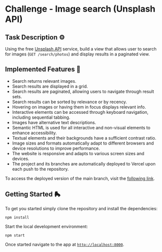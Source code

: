 # Challenge - Image search (Unsplash API)

## Task Description ⚙️

Using the free [Unsplash API](https://unsplash.com/documentation#search-photos) service, build a view that allows user to search for images (`GET /search/photos`) and display results in a paginated view.

## Implemented Features 🚀

- Search returns relevant images.
- Search results are displayed in a grid.
- Search results are paginated, allowing users to navigate through result sets.
- Search results can be sorted by relevance or by recency.
- Hovering on images or having them in focus displays relevant info.
- Interactive elements can be accessed through keyboard navigation, including sequential tabbing.
- Images have alternative text descriptions.
- Semantic HTML is used for all interactive and non-visual elements to enhance accessibility.
- Textual elements and their backgrounds have a sufficient contrast ratio.
- Image sizes and formats automatically adapt to different browsers and device resolutions to improve performance.
- The website is responsive and adapts to various screen sizes and devices.
- The project and its branches are automatically deployed to Vercel upon each push to the repository.

To access the deployed version of the main branch, visit the [following link](https://ad-plenty-angularjs-challenge.vercel.app/).

## Getting Started 🛼

To get you started simply clone the repository and install the dependencies:

```
npm install
```

Start the local development environment:

```
npm start
```

Once started navigate to the app at [`http://localhost:8000`](http://localhost:8000).
